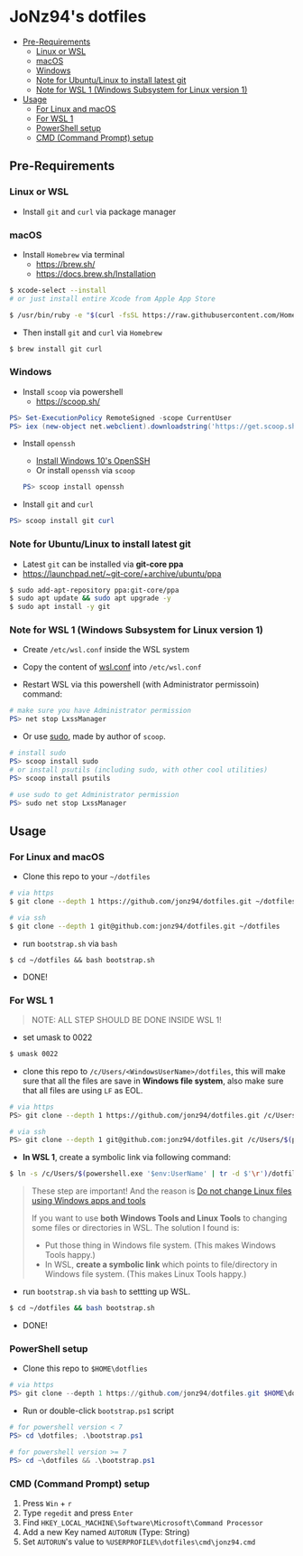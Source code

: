# JoNz94's dotfiles

- [Pre-Requirements](#pre-requirements)
    - [Linux or WSL](#linux-or-wsl)
    - [macOS](#macos)
    - [Windows](#windows)
    - [Note for Ubuntu/Linux to install latest git](#note-for-ubuntulinux-to-install-latest-git)
    - [Note for WSL 1 (Windows Subsystem for Linux version 1)](#note-for-wsl-1-windows-subsystem-for-linux-version-1)
- [Usage](#usage)
    - [For Linux and macOS](#for-linux-and-macos)
    - [For WSL 1](#for-wsl-1)
    - [PowerShell setup](#powershell-setup)
    - [CMD (Command Prompt) setup](#cmd-command-prompt-setup)

## Pre-Requirements

### Linux or WSL

* Install `git` and `curl` via package manager

### macOS

* Install `Homebrew` via terminal
    * https://brew.sh/
    * https://docs.brew.sh/Installation

```bash
$ xcode-select --install
# or just install entire Xcode from Apple App Store

$ /usr/bin/ruby -e "$(curl -fsSL https://raw.githubusercontent.com/Homebrew/install/master/install)"
```

* Then install `git` and `curl` via `Homebrew`

```bash
$ brew install git curl
```

### Windows

* Install `scoop` via powershell
    * https://scoop.sh/

```powershell
PS> Set-ExecutionPolicy RemoteSigned -scope CurrentUser
PS> iex (new-object net.webclient).downloadstring('https://get.scoop.sh')
```

* Install `openssh`
    * [Install Windows 10's OpenSSH](https://docs.microsoft.com/en-us/windows-server/administration/openssh/openssh_install_firstuse)
    * Or install `openssh` via `scoop`
    ```powershell
    PS> scoop install openssh
    ```

* Install `git` and `curl`

```powershell
PS> scoop install git curl
```

### Note for Ubuntu/Linux to install latest git

* Latest `git` can be installed via **git-core ppa**
* https://launchpad.net/~git-core/+archive/ubuntu/ppa

```bash
$ sudo add-apt-repository ppa:git-core/ppa
$ sudo apt update && sudo apt upgrade -y
$ sudo apt install -y git
```

### Note for WSL 1 (Windows Subsystem for Linux version 1)

* Create `/etc/wsl.conf` inside the WSL system

* Copy the content of [wsl.conf](wsl/wsl.conf) into `/etc/wsl.conf`

* Restart WSL via this powershell (with Administrator permissoin) command:

```powershell
# make sure you have Administrator permission
PS> net stop LxssManager
```

* Or use [sudo](https://github.com/lukesampson/psutils/blob/master/sudo.ps1), made by author of `scoop`.

```powershell
# install sudo
PS> scoop install sudo
# or install psutils (including sudo, with other cool utilities)
PS> scoop install psutils

# use sudo to get Administrator permission
PS> sudo net stop LxssManager
```

## Usage

### For Linux and macOS

* Clone this repo to your `~/dotfiles`

```bash
# via https
$ git clone --depth 1 https://github.com/jonz94/dotfiles.git ~/dotfiles

# via ssh
$ git clone --depth 1 git@github.com:jonz94/dotfiles.git ~/dotfiles
```

* run `bootstrap.sh` via `bash`

```
$ cd ~/dotfiles && bash bootstrap.sh
```

* DONE!

### For WSL 1

>NOTE: ALL STEP SHOULD BE DONE INSIDE WSL 1!

* set umask to 0022

```bash
$ umask 0022
```

* clone this repo to `/c/Users/<WindowsUserName>/dotfiles`, this will make sure that all the files are save in **Windows file system**, also make sure that all files are using `LF` as EOL.

```bash
# via https
PS> git clone --depth 1 https://github.com/jonz94/dotfiles.git /c/Users/$(powershell.exe '$env:UserName' | tr -d $'\r')/dotfiles

# via ssh
PS> git clone --depth 1 git@github.com:jonz94/dotfiles.git /c/Users/$(powershell.exe '$env:UserName' | tr -d $'\r')/dotfiles
```

* **In WSL 1**, create a symbolic link via following command:

```bash
$ ln -s /c/Users/$(powershell.exe '$env:UserName' | tr -d $'\r')/dotfiles ~/dotfiles
```

>These step are important! And the reason is [Do not change Linux files using Windows apps and tools](https://blogs.msdn.microsoft.com/commandline/2016/11/17/do-not-change-linux-files-using-windows-apps-and-tools/)
>
> If you want to use **both Windows Tools and Linux Tools** to changing some files or directories in WSL. The solution I found is:
> * Put those thing in Windows file system. (This makes Windows Tools happy.)
> * In WSL, **create a symbolic link** which points to file/directory in Windows file system. (This makes Linux Tools happy.)

* run `bootstrap.sh` via `bash` to settting up WSL.

```bash
$ cd ~/dotfiles && bash bootstrap.sh
```

* DONE!

### PowerShell setup

* Clone this repo to `$HOME\dotflies`

```powershell
# via https
PS> git clone --depth 1 https://github.com/jonz94/dotfiles.git $HOME\dotfiles
```

* Run or double-click `bootstrap.ps1` script

```powershell
# for powershell version < 7
PS> cd \dotfiles; .\bootstrap.ps1

# for powershell version >= 7
PS> cd ~\dotfiles && .\bootstrap.ps1
```

### CMD (Command Prompt) setup

1. Press `Win` + `r`
2. Type `regedit` and press `Enter`
3. Find `HKEY_LOCAL_MACHINE\Software\Microsoft\Command Processor`
4. Add a new Key named `AUTORUN` (Type: String)
5. Set `AUTORUN`'s value to `%USERPROFILE%\dotfiles\cmd\jonz94.cmd`
